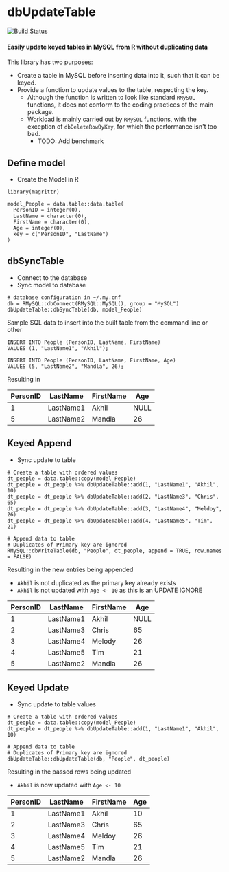 # dbUpdateTable

[![Build Status](https://travis-ci.org/AkhilNairAmey/dbUpdateTable.svg?branch=master)](https://travis-ci.org/AkhilNairAmey/dbUpdateTable)

#### Easily update keyed tables in MySQL from R without duplicating data

This library has two purposes:
 - Create a table in MySQL before inserting data into it, such that it can be keyed.
 - Provide a function to update values to the table, respecting the key.
   - Although the function is written to look like standard `RMySQL` functions, it does not conform to the coding practices of the main package.
   - Workload is mainly carried out by `RMySQL` functions, with the exception of `dbDeleteRowByKey`, for which the performance isn't too bad.
     - TODO: Add benchmark
   
## Define model

 - Create the Model in R

```
library(magrittr)

model_People = data.table::data.table(
  PersonID = integer(0),
  LastName = character(0),
  FirstName = character(0),
  Age = integer(0),
  key = c("PersonID", "LastName")
)
```

## dbSyncTable 

 - Connect to the database
 - Sync model to database

```
# database configuration in ~/.my.cnf
db = RMySQL::dbConnect(RMySQL::MySQL(), group = "MySQL")
dbUpdateTable::dbSyncTable(db, model_People)
```

Sample SQL data to insert into the built table from the command line or other

```
INSERT INTO People (PersonID, LastName, FirstName)
VALUES (1, "LastName1", "Akhil");

INSERT INTO People (PersonID, LastName, FirstName, Age)
VALUES (5, "LastName2", "Mandla", 26);
```

Resulting in

| PersonID | LastName  | FirstName | Age  |
|----------|-----------|-----------|------|
|        1 | LastName1 | Akhil     | NULL |
|        5 | LastName2 | Mandla    |   26 |

## Keyed Append

 - Sync update to table
 
```
# Create a table with ordered values
dt_people = data.table::copy(model_People)
dt_people = dt_people %>% dbUpdateTable::add(1, "LastName1", "Akhil", 10)
dt_people = dt_people %>% dbUpdateTable::add(2, "LastName3", "Chris",  65)
dt_people = dt_people %>% dbUpdateTable::add(3, "LastName4", "Meldoy", 26)
dt_people = dt_people %>% dbUpdateTable::add(4, "LastName5", "Tim",    21)

# Append data to table
# Duplicates of Primary key are ignored
RMySQL::dbWriteTable(db, "People", dt_people, append = TRUE, row.names = FALSE)
```

Resulting in the new entries being appended
 - `Akhil` is not duplicated as the primary key already exists
 - `Akhil` is not updated with `Age <- 10` as this is an UPDATE IGNORE

| PersonID | LastName  | FirstName | Age  |
|----------|-----------|-----------|------|
|        1 | LastName1 | Akhil     | NULL |
|        2 | LastName3 | Chris     |   65 |
|        3 | LastName4 | Melody    |   26 |
|        4 | LastName5 | Tim       |   21 |
|        5 | LastName2 | Mandla    |   26 |

## Keyed Update

 - Sync update to table values

```
# Create a table with ordered values
dt_people = data.table::copy(model_People)
dt_people = dt_people %>% dbUpdateTable::add(1, "LastName1", "Akhil", 10)

# Append data to table
# Duplicates of Primary key are ignored
dbUpdateTable::dbUpdateTable(db, "People", dt_people)
```

Resulting in the passed rows being updated
 - `Akhil` is now updated with `Age <- 10`
 
| PersonID | LastName  | FirstName | Age  |
|----------|-----------|-----------|------|
|    1     | LastName1 | Akhil     |   10 |
|    2     | LastName3 | Chris     |   65 |
|    3     | LastName4 | Meldoy    |   26 |
|    4     | LastName5 | Tim       |   21 |
|    5     | LastName2 | Mandla    |   26 |

